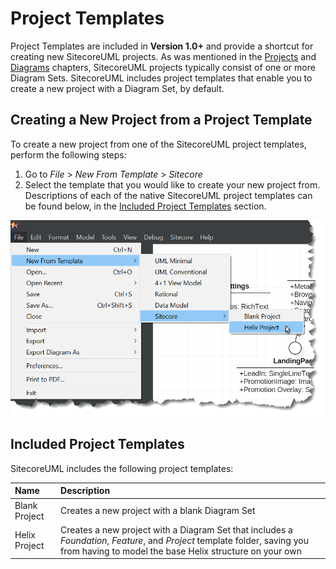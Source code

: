 # Project Templates

Project Templates are included in **Version 1.0+** and provide a shortcut for creating new SitecoreUML projects. As was mentioned in the [Projects](/guide/creating-a-project.md) and [Diagrams](/guide/diagrams.md) chapters, SitecoreUML projects typically consist of one or more Diagram Sets. SitecoreUML includes project templates that enable you to create a new project with a Diagram Set, by default.

## Creating a New Project from a Project Template

To create a new project from one of the SitecoreUML project templates, perform the following steps:

1. Go to _File_ &gt; _New From Template_ &gt; _Sitecore_
2. Select the template that you would like to create your new project from. Descriptions of each of the native SitecoreUML project templates can be found below, in the [Included Project Templates](#included-project-templates) section.

![](/assets/StarUML-ProjectTemplates-NewFromTemplate.png)

## Included Project Templates

SitecoreUML includes the following project templates:

| **Name** | **Description** |
| :--- | :--- |
| Blank Project | Creates a new project with a blank Diagram Set |
| Helix Project | Creates a new project with a Diagram Set that includes a _Foundation_, _Feature_, and _Project_ template folder, saving you from having to model the base Helix structure on your own |



